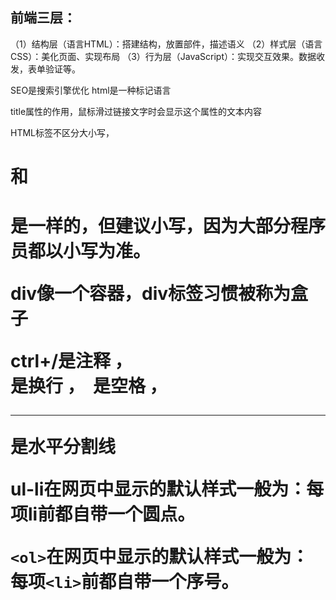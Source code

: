 ## 前端三层：
（1）结构层（语言HTML）：搭建结构，放置部件，描述语义
（2）样式层（语言CSS）：美化页面、实现布局
（3）行为层（JavaScript）：实现交互效果。数据收发，表单验证等。

SEO是搜索引擎优化          html是一种标记语言

title属性的作用，鼠标滑过链接文字时会显示这个属性的文本内容

HTML标签不区分大小写，<h1>和<H1>是一样的，但建议小写，因为大部分程序员都以小写为准。

div像一个容器，div标签习惯被称为盒子

ctrl+/是注释 ， <br/>是换行  ， &nbsp;是空格 ， <hr/>是水平分割线

 ul-li在网页中显示的默认样式一般为：每项li前都自带一个圆点。 

`<ol>`在网页中显示的默认样式一般为：每项`<li>`前都自带一个序号。



